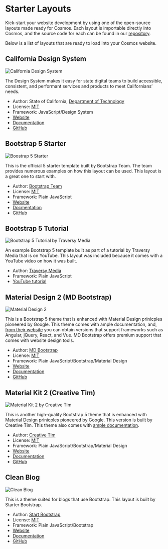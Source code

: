 # Starter Layouts
Kick-start your website development by using one of the open-source layouts made ready for Cosmos. Each layout is importable directly into Cosmos, and the source code for each can be found in our [repository](https://github.com/CosmosSoftware/Cosmos.Starter.Layouts).

Below is a list of layouts that are ready to load into your Cosmos website.

## California Design System

![California Design System](https://cosmos-layouts.moonrise.net/Layouts/ca-ds/preview.jpg)

The Design System makes it easy for state digital teams to build accessible, consistent, and performant services and products to meet Californians’ needs.

* Author: State of California, [Department of Technology](https://github.com/twbs/bootstrap/blob/main/LICENSE)
* License: [MIT](https://github.com/twbs/bootstrap/blob/main/LICENSE)
* Framework: JavaScript/Design System
* [Website](https://designsystem.webstandards.ca.gov/)
* [Documentation](https://designsystem.webstandards.ca.gov/get-started/)
* [GitHub](https://github.com/cagov/design-system)

## Bootstrap 5 Starter

![Boostrap 5 Starter](https://cosmos-layouts.moonrise.net/Layouts/bs5-strt/preview.jpg)

This is the official 5 starter template built by Bootstrap Team. The team provides numerous examples on how this layout can be used. This layout is a great one to start with.

* Author: [Bootstrap Team](https://getbootstrap.com/)
* License: [MIT](https://github.com/twbs/bootstrap/blob/main/LICENSE)
* Framework: Plain JavaScript
* [Website](https://getbootstrap.com/)
* [Docmentation](https://getbootstrap.com/docs/5.1/getting-started/introduction/)
* [GitHub](https://github.com/twbs/bootstrap)

## Bootstrap 5 Tutorial

![Bootstrap 5 Tutorial by Traversy Media](https://cosmos-layouts.moonrise.net/Layouts/tm-dev/preview.jpg)
 
An example Bootstrap 5 template built as part of a tutorial by Traversy Media that is on YouTube. This layout was included because it comes with a YouTube video on how it was built.

* Author: [Traversy Media](https://traversymedia.com/)
* Framework: Plain JavaScript
* [YouTube tutorial](https://www.youtube.com/watch?v=4sosXZsdy-s)

## Material Design 2 (MD Bootstrap)

![Material Design 2](https://cosmos-layouts.moonrise.net/Layouts/mdb-cfc/preview.jpg)

This is a Bootstrap 5 theme that is enhanced with Material Design prinicples pioneered by Google. This theme comes with ample documentation, and, [from their website](https://mdbootstrap.com/) you can obtain versions that support frameworks such as Angular, jQuery, React, and Vue.  MD Bootstrap offers premium support that comes with website design tools.

* Author: [MD Bootstrap](https://mdbootstrap.com/)
* License: [MIT](https://github.com/mdbootstrap/mdb-ui-kit/blob/master/LICENSE)
* Framework: Plain JavaScript/Bootstrap/Material Design
* [Website](https://mdbootstrap.com/)
* [Documentation](https://mdbootstrap.com/docs/standard/)
* [GitHub](https://github.com/twbs/bootstrap)

## Material Kit 2 (Creative Tim)

![Material Kit 2 by Creative Tim](https://cosmos.moonrise.net/pub/images/layouts/material-kit.jpg)

This is another high-quality Bootstrap 5 theme that is enhanced with Material Design prinicples pioneered by Google. This version is built by Creative Tim.  This theme also comes with [ample documentation](https://www.creative-tim.com/product/material-kit).

* Author: [Creative Tim](https://www.creative-tim.com/)
* License: [MIT](https://github.com/creativetimofficial/material-kit/blob/master/LICENSE.md)
* Framework: Plain JavaScript/Bootstrap/Material Design
* [Website](https://www.creative-tim.com/)
* [Documentation](https://www.creative-tim.com/learning-lab/bootstrap/overview/material-kit)
* [GitHub](https://github.com/creativetimofficial/material-kit)

## Clean Blog

![Clean Blog](https://cosmos-layouts.moonrise.net/Layouts/sb-cb/preview.jpg)

This is a theme suited for blogs that use Bootstrap. This layout is built by Starter Bootstrap.

* Author: [Start Bootstrap](https://startbootstrap.com/)
* License: [MIT](https://github.com/StartBootstrap/startbootstrap-clean-blog/blob/master/LICENSE)
* Framework: Plain JavaScript/Bootstrap
* [Website](https://startbootstrap.com/)
* [Documentation](https://startbootstrap.com/theme/clean-blog)
* [GitHub](https://github.com/StartBootstrap/startbootstrap-clean-blog)
